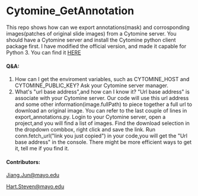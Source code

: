 # Cytomine_GetAnnotation
This repo shows how can we export annotations(mask) and corrosponding images(patches of original slide images) from a Cytomine server.
You should have a Cytomine server and install the Cytomine python client package first. I have modified the official version, and made it capable for Python 3.
You can find it [HERE](https://github.com/smujiang/Cytomine_Python_Client-0.1.4_for_python_3.6)

#### Q&A:
1. How can I get the enviroment variables, such as CYTOMINE_HOST and CYTOMINE_PUBLIC_KEY?
Ask your Cytomine server manager.
2. What's "url base address",and how can I know it?
"Url base address" is associate with your Cytomine server. Our code will use this url
address and some other information(image.fullPath) to piece together a full url to download an original image.
You can refer to the last couple of lines in export_annotations.py.
Login to your Cytomine server, open a project,and you will find a list of images. Find the download selection in the dropdown combbox, right click and save the link.
Run conn.fetch_url("link you just copied") in your code,you will get the "Url base address" in the console.
There might be more efficient ways to get it, tell me if you find it.

#### Contributors:
Jiang.Jun@mayo.edu

Hart.Steven@mayo.edu

